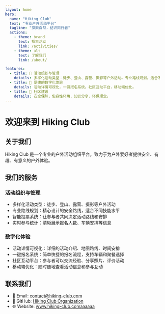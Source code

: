 ```yaml
---
layout: home
hero:
  name: "Hiking Club"
  text: "专业户外活动平台"
  tagline: "探索自然，结识同行者"
  actions:
    - theme: brand
      text: 探索活动
      link: /activities/
    - theme: alt
      text: 了解我们
      link: /about/

features:
  - title: 🎯 活动组织与管理
    details: 多样化活动类型：徒步、登山、露营、摄影等户外活动。专业路线规划，适合不同技能水平。
  - title: 📱 便捷的数字化体验
    details: 活动详情可视化，一键报名系统，社区互动平台，移动端优化。
  - title: 🤝 社区建设
    details: 安全保障，包容性环境，知识分享，环保理念。
---
```


# 欢迎来到 Hiking Club

## 关于我们

Hiking Club 是一个专业的户外活动组织平台，致力于为户外爱好者提供安全、有趣、有意义的户外体验。

## 我们的服务

### 活动组织与管理
- 多样化活动类型：徒步、登山、露营、摄影等户外活动
- 专业路线规划：精心设计的安全路线，适合不同技能水平
- 智能投票系统：让参与者共同决定活动路线和安排
- 实时参与统计：清晰展示报名人数、车辆安排等信息

### 数字化体验
- 活动详情可视化：详细的活动介绍、地图路线、时间安排
- 一键报名系统：简单快捷的报名流程，支持车辆和聚餐选择
- 社区互动平台：参与者可以交流经验、分享照片、评价活动
- 移动端优化：随时随地查看活动信息和参与互动

## 联系我们

- 📧 Email: contact@hiking-club.com
- 🐙 GitHub: [Hiking Club Organization](https://github.com/hiking-club)
- 🌐 Website: www.hiking-club.comaaaaaa